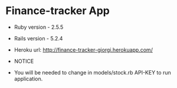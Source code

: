 # Finance-tracker App

* Ruby version - 2.5.5
* Rails version - 5.2.4
* Heroku url: http://finance-tracker-giorgi.herokuapp.com/

* NOTICE
* You will be needed to change in models/stock.rb API-KEY to run application.
